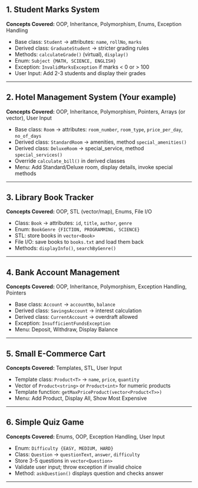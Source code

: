 
## **1. Student Marks System**

**Concepts Covered:** OOP, Inheritance, Polymorphism, Enums, Exception Handling

* Base class: `Student` → attributes: `name`, `rollNo`, `marks`
* Derived class: `GraduateStudent` → stricter grading rules
* Methods: `calculateGrade()` (virtual), `display()`
* Enum: `Subject {MATH, SCIENCE, ENGLISH}`
* Exception: `InvalidMarksException` if marks < 0 or > 100
* User Input: Add 2-3 students and display their grades

---

## **2. Hotel Management System** (Your example)

**Concepts Covered:** OOP, Inheritance, Polymorphism, Pointers, Arrays (or vector), User Input

* Base class: `Room` → attributes: `room_number`, `room_type`, `price_per_day`, `no_of_days`
* Derived class: `StandardRoom` → amenities, method `special_amenities()`
* Derived class: `DeluxeRoom` → special_service, method `special_services()`
* Override `calculate_bill()` in derived classes
* Menu: Add Standard/Deluxe room, display details, invoke special methods

---

## **3. Library Book Tracker**

**Concepts Covered:** OOP, STL (vector/map), Enums, File I/O

* Class: `Book` → attributes: `id`, `title`, `author`, `genre`
* Enum: `BookGenre {FICTION, PROGRAMMING, SCIENCE}`
* STL: store books in `vector<Book>`
* File I/O: save books to `books.txt` and load them back
* Methods: `displayInfo()`, `searchByGenre()`

---

## **4. Bank Account Management**

**Concepts Covered:** OOP, Inheritance, Polymorphism, Exception Handling, Pointers

* Base class: `Account` → `accountNo`, `balance`
* Derived class: `SavingsAccount` → interest calculation
* Derived class: `CurrentAccount` → overdraft allowed
* Exception: `InsufficientFundsException`
* Menu: Deposit, Withdraw, Display Balance

---

## **5. Small E-Commerce Cart**

**Concepts Covered:** Templates, STL, User Input

* Template class: `Product<T>` → `name`, `price`, `quantity`
* Vector of `Product<string>` or `Product<int>` for numeric products
* Template function: `getMaxPriceProduct(vector<Product<T>>)`
* Menu: Add Product, Display All, Show Most Expensive

---

## **6. Simple Quiz Game**

**Concepts Covered:** Enums, OOP, Exception Handling, User Input

* Enum: `Difficulty {EASY, MEDIUM, HARD}`
* Class: `Question` → `questionText`, `answer`, `difficulty`
* Store 3-5 questions in `vector<Question>`
* Validate user input; throw exception if invalid choice
* Method: `askQuestion()` displays question and checks answer

---
